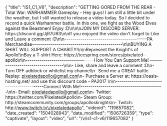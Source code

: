 {
    "title": "IS1_C1_V6",
    "description": "GETTING GORED FROM THE REAR - Total War: WARHAMMER Gameplay - Hey guys! I am still a little bit under the weather, but I still wanted to release a video today. So I decided to record a quick Warhammer battle. In this one, we fight as the Wood Elves against the Beastmen! Enjoy :D\n\n\nJOIN MY DISCORD SERVER: https:\/\/discord.gg\/JjR7UR3\n\nIf you enjoyed the video don't forget to Like and Leave a comment :D\n\n-----------------------------------------PA Merchandise---------------------------------------------\n\nBUYING A SHIRT WILL SUPPORT A CHARITY!\n\nRepresent the Knight's of Apollo!\nBuy a T-shirt Here: https:\/\/teespring.com\/stores\/pixelated-apollo\n\n----------------------------------How You Can Support Me! -----------------------------------\n\n- Like, share and leave a comment :D\n- Turn OFF adblock or whitelist my channel\n- Send me a GREAT battle Replay: pixelatedapollo@gmail.com\n- Purchase a Server at: https:\/\/oasis-hosting.net\/ and use this discount code - PA2017 \n\n------------------------------------------Connect With Me!-----------------------------------------\n\n- Email: pixelatedapollo@gmail.com\n- Twitter: https:\/\/twitter.com\/PixelatedApollo\n- Steam Group:  http:\/\/steamcommunity.com\/groups\/apollosknights\n- Twitch: http:\/\/www.twitch.tv\/pixelatedapollo",
    "videoid": "119657082",
    "date_created": "1504028943",
    "date_modified": "1506726359",
    "type": "captivate",
    "layout": "video",
    "url": "\/v\/is1-c1-v6\/119657082"
}